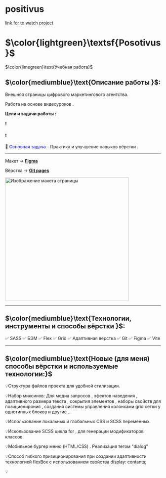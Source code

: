 # positivus

[link for to watch project]()

# $\color{lightgreen}\textsf{Posotivus}$

$\color{limegreen}\text{Учебная работа}$

## $\color{mediumblue}\text{Описание работы }$:

Внешняя страницы цифрового маркетингового агентства.

Работа на основе видеоуроков .

**Цели и задачи работы :**

❗

❗

🎯 <span style="color:mediumblue">Основная задача</span> - Практика и улучшение навыков вёрстки .

---

Макет -> [**Figma**](<https://www.figma.com/design/racHPrMNd7jO0XgXQPpE7w/Positivus-Landing-Page-Design-(Community)?node-id=403-333&p=f&t=RBVSK315iW2N80p7-0>)

Вёрстка -> [**Git pages**](https://artiom-work.github.io/positivus/)

<img src="" width="400" alt="Изображение макета страницы">

---

## $\color{mediumblue}\text{Технологии, инструменты и способы вёрстки }$:

✅ SASS
✅ БЭМ
✅ Flex
✅ Grid
✅ Адаптивная вёрстка
✅ Git
✅ Figma
✅ Vite

---

## $\color{mediumblue}\text{Новые (для меня) способы вёрстки и используемые технологии:}$

💡Структура файлов проекта для удобной стилизации.

💡Набор миксинов: Для медиа запросов , эфектов наведения , адаптивного размера текста , сокрытия элементов , наборы свойств для позиционирония , создания системы управления колонками grid сетки у однотипных блоков и другие ...

💡Использование локальных и глобальных CSS и SCSS переменных.

💡Искользование SCSS цикла for , для генерации модификаторов классов.

💡Мобильное бургер меню (HTML/CSS) . Реализация тегом "dialog"

💡Способ гибкого призиционирования при создании адаптивности технологией flexBox с использованием свойства display: contants;

💡
